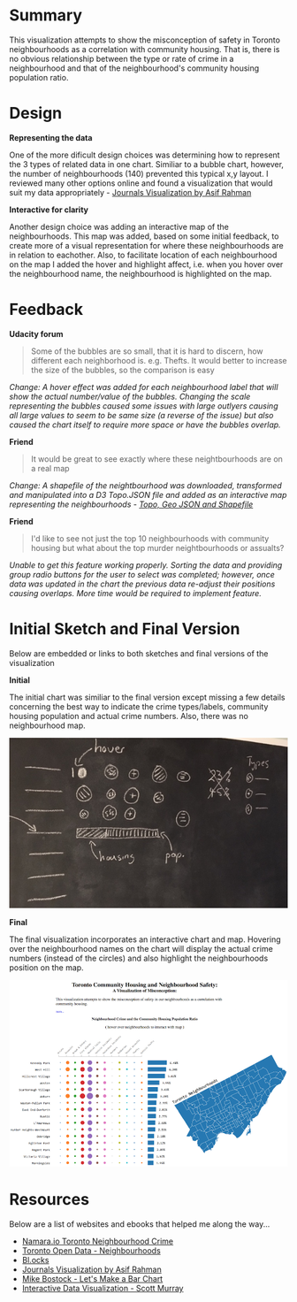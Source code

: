 # Summary
This visualization attempts to show the misconception of safety in Toronto neighbourhoods as a correlation with community housing. That is, there is no obvious relationship between the type or rate of crime in a neighbourhood and that of the neighbourhood's community housing population ratio.

# Design
**Representing the data**

One of the more dificult design choices was determining how to represent the 3 types of related data in one chart. Similiar to a bubble chart, however, the number of neighbourhoods (140) prevented this typical x,y layout. I reviewed many other options online and found a visualization that would suit my data appropriately - [Journals Visualization by Asif Rahman](http://neuralengr.com/asifr/journals/)

**Interactive for clarity**

Another design choice was adding an interactive map of the neighbourhoods. This map was added, based on some initial feedback, to create more of a visual representation for where these neighbourhoods are in relation to eachother. Also, to facilitate location of each neighbourhood on the map I added the hover and highlight affect, i.e. when you hover over the neighbourhood name, the neighbourhood is highlighted on the map.

# Feedback
**Udacity forum**
> Some of the bubbles are so small, that it is hard to discern, how different each neighborhood is. e.g. Thefts. It would better to increase the size of the bubbles, so the comparison is easy

*Change: A hover effect was added for each neighbourhood label that will show the actual number/value of the bubbles. Changing the scale representing the bubbles caused some issues with large outlyers causing all large values to seem to be same size (a reverse of the issue) but also caused the chart itself to require more space or have the bubbles overlap.*

**Friend**
> It would be great to see exactly where these neightbourhoods are on a real map

*Change: A shapefile of the neightbourhood was downloaded, transformed and manipulated into a D3 Topo.JSON file and added as an interactive map representing the neighbourhoods - [Topo, Geo JSON and Shapefile](https://github.com/jasonicarter/toronto-geojson)*

**Friend**
> I'd like to see not just the top 10 neighbourhoods with community housing but what about the top murder neightbourhoods or assualts?

*Unable to get this feature working properly. Sorting the data and providing group radio buttons for the user to select was completed; however, once data was updated in the chart the previous data re-adjust their positions causing overlaps. More time would be required to implement feature.*

# Initial Sketch and Final Version
Below are embedded or links to both sketches and final versions of the visualization

**Initial**

The initial chart was similiar to the final version except missing a few details concerning the best way to indicate the crime types/labels, community housing population and actual crime numbers. Also, there was no neighbourhood map.

![Initial Chart](data/udacity_initial_chart.jpg)


**Final**

The final visualization incorporates an interactive chart and map. Hovering over the neighbourhood names on the chart will display the actual crime numbers (instead of the circles) and also highlight the neighbourhoods position on the map.

![Final Chart](data/udacity_final_visual.png)

# Resources
Below are a list of websites and ebooks that helped me along the way...

* [Namara.io Toronto Neighbourhood Crime](https://namara.io/#/data_sets/b668078d-7fb2-4ab0-9c7b-7c39f744b63c)
* [Toronto Open Data - Neighbourhoods](http://www1.toronto.ca/wps/portal/contentonly?vgnextoid=04b489fe9c18b210VgnVCM1000003dd60f89RCRD&vgnextchannel=75d6e03bb8d1e310VgnVCM10000071d60f89RCRD)
* [Bl.ocks](http://bl.ocks.org/)
* [Journals Visualization by Asif Rahman](http://neuralengr.com/asifr/journals/)
* [Mike Bostock - Let's Make a Bar Chart](https://bost.ocks.org/mike/bar/)
* [Interactive Data Visualization - Scott Murray](http://alignedleft.com/tutorials/d3)
